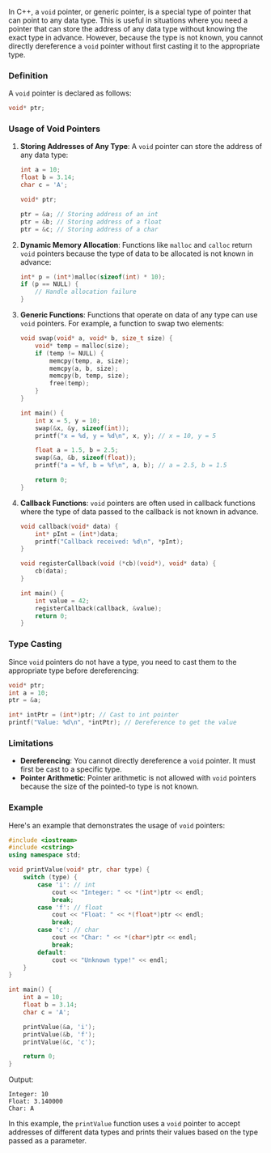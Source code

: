 In C++, a `void` pointer, or generic pointer, is a special type of pointer that can point to any data type. This is useful in situations where you need a pointer that can store the address of any data type without knowing the exact type in advance. However, because the type is not known, you cannot directly dereference a `void` pointer without first casting it to the appropriate type.

### Definition

A `void` pointer is declared as follows:
```cpp
void* ptr;
```

### Usage of Void Pointers

1. **Storing Addresses of Any Type**:
   A `void` pointer can store the address of any data type:
   ```cpp
   int a = 10;
   float b = 3.14;
   char c = 'A';

   void* ptr;

   ptr = &a; // Storing address of an int
   ptr = &b; // Storing address of a float
   ptr = &c; // Storing address of a char
   ```

2. **Dynamic Memory Allocation**:
   Functions like `malloc` and `calloc` return `void` pointers because the type of data to be allocated is not known in advance:
   ```cpp
   int* p = (int*)malloc(sizeof(int) * 10);
   if (p == NULL) {
       // Handle allocation failure
   }
   ```

3. **Generic Functions**:
   Functions that operate on data of any type can use `void` pointers. For example, a function to swap two elements:
   ```cpp
   void swap(void* a, void* b, size_t size) {
       void* temp = malloc(size);
       if (temp != NULL) {
           memcpy(temp, a, size);
           memcpy(a, b, size);
           memcpy(b, temp, size);
           free(temp);
       }
   }
   
   int main() {
       int x = 5, y = 10;
       swap(&x, &y, sizeof(int));
       printf("x = %d, y = %d\n", x, y); // x = 10, y = 5

       float a = 1.5, b = 2.5;
       swap(&a, &b, sizeof(float));
       printf("a = %f, b = %f\n", a, b); // a = 2.5, b = 1.5

       return 0;
   }
   ```

4. **Callback Functions**:
   `void` pointers are often used in callback functions where the type of data passed to the callback is not known in advance.
   ```cpp
   void callback(void* data) {
       int* pInt = (int*)data;
       printf("Callback received: %d\n", *pInt);
   }

   void registerCallback(void (*cb)(void*), void* data) {
       cb(data);
   }

   int main() {
       int value = 42;
       registerCallback(callback, &value);
       return 0;
   }
   ```

### Type Casting
Since `void` pointers do not have a type, you need to cast them to the appropriate type before dereferencing:
```cpp
void* ptr;
int a = 10;
ptr = &a;

int* intPtr = (int*)ptr; // Cast to int pointer
printf("Value: %d\n", *intPtr); // Dereference to get the value
```

### Limitations
- **Dereferencing**: You cannot directly dereference a `void` pointer. It must first be cast to a specific type.
- **Pointer Arithmetic**: Pointer arithmetic is not allowed with `void` pointers because the size of the pointed-to type is not known.

### Example

Here's an example that demonstrates the usage of `void` pointers:
```cpp
#include <iostream>
#include <cstring>
using namespace std;

void printValue(void* ptr, char type) {
    switch (type) {
        case 'i': // int
            cout << "Integer: " << *(int*)ptr << endl;
            break;
        case 'f': // float
            cout << "Float: " << *(float*)ptr << endl;
            break;
        case 'c': // char
            cout << "Char: " << *(char*)ptr << endl;
            break;
        default:
            cout << "Unknown type!" << endl;
    }
}

int main() {
    int a = 10;
    float b = 3.14;
    char c = 'A';

    printValue(&a, 'i');
    printValue(&b, 'f');
    printValue(&c, 'c');

    return 0;
}
```
Output:
```
Integer: 10
Float: 3.140000
Char: A
```

In this example, the `printValue` function uses a `void` pointer to accept addresses of different data types and prints their values based on the type passed as a parameter.
